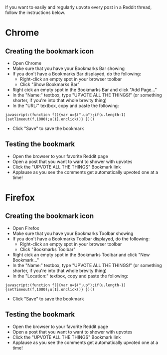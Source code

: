 If you want to easily and regularly upvote every post in a Reddit thread, follow the instructions below.

Chrome
======

Creating the bookmark icon
--------------------------

* Open Chrome
* Make sure that you have your Bookmarks Bar showing
* If you don't have a Bookmarks Bar displayed, do the following:
  * Right-click an empty spot in your browser toolbar
  * Click "Show Bookmarks Bar"
* Right cick an empty spot in the Bookmarks Bar and click "Add Page..."
* In the "Name:" textbox, type "UPVOTE ALL THE THINGS!" (or something shorter, if you're into that whole brevity thing)
* In the "URL:" textbox, copy and paste the following:

```
javascript:(function f(){var u=$(".up");if(u.length-1) {setTimeout(f,1000);u[1].onclick()} })()
```
* Click "Save" to save the bookmark

Testing the bookmark
--------------------

* Open the browser to your favorite Reddit page
* Open a post that you want to want to shower with upvotes
* Click the "UPVOTE ALL THE THINGS" Bookmark link
* Applause as you see the comments get automatically upvoted one at a time!


Firefox
=======

Creating the bookmark icon
--------------------------

* Open Firefox
* Make sure that you have your Bookmarks Toolbar showing
* If you don't have a Bookmarks Toolbar displayed, do the following:
  * Right-click an empty spot in your browser toolbar
  * Click "Bookmarks Toolbar"
* Right cick an empty spot in the Bookmarks Toolbar and click "New Bookmark..."
* In the "Name:" textbox, type "UPVOTE ALL THE THINGS!" (or something shorter, if you're into that whole brevity thing)
* In the "Location:" textbox, copy and paste the following:

```
javascript:(function f(){var u=$(".up");if(u.length-1) {setTimeout(f,1000);u[1].onclick()} })()
```
* Click "Save" to save the bookmark

Testing the bookmark
--------------------

* Open the browser to your favorite Reddit page
* Open a post that you want to want to shower with upvotes
* Click the "UPVOTE ALL THE THINGS" Bookmark link
* Applause as you see the comments get automatically upvoted one at a time!

